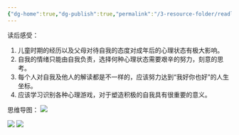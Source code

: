```yaml
---
{"dg-home":true,"dg-publish":true,"permalink":"/3-resource-folder/readlist//","tags":"gardenEntry","dgPassFrontmatter":true}
---
```




读后感受：
1. 儿童时期的经历以及父母对待自我的态度对成年后的心理状态有极大影响。
2. 自我的情绪只能由自我负责，选择何种心理状态需要艰辛的努力，刻意的思考。
3. 每个人对自我及他人的解读都是不一样的，应该努力达到“我好你也好”的人生坐标。
4. 应该学习识别各种心理游戏，对于塑造积极的自我具有很重要的意义。
  

思维导图：
![](https://pic2.zhimg.com/80/v2-9eb45729fbd96c0fb0ecebeb96029775_1440w.jpg)

![](https://www.190904.xyz:11111/images/2021/10/08/202110081630024.png)
![](https://www.190904.xyz:11111/images/2021/10/08/202110081632745.png)

